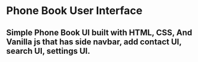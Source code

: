 <p align="left"><img src"https://github.com/Signor1/phonebook-UI/blob/ebedf50ae50bd947f65fd8ddcbf57c080ba2f36d/phonebookUI.png"/></p>

# Phone Book User Interface

## Simple Phone Book UI built with HTML, CSS, And Vanilla js that has side navbar, add contact UI, search UI, settings UI.
